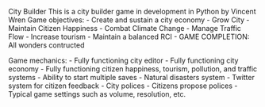 City Builder
This is a city builder game in development in Python by Vincent Wren
Game objectives:
    - Create and sustain a city economy
    - Grow City
    - Maintain Citizen Happiness
    - Combat Climate Change
    - Manage Traffic Flow
    - Increase tourism
    - Maintain a balanced RCI
    - GAME COMPLETION: All wonders contructed

Game mechanics:
    - Fully functioning city editor
    - Fully functioning city economy
    - Fully functioning citizen happiness, tourism, pollution, and traffic systems
    - Ability to start multiple saves
    - Natural disasters system
    - Twitter system for citizen feedback
    - City polices
    - Citizens propose polices
    - Typical game settings such as volume, resolution, etc. 
